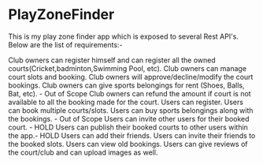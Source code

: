 # PlayZoneFinder
This is my play zone finder app which is exposed to several Rest API's.
Below are the list of requirements:-

Club owners can register himself and can register all the owned courts(Cricket,badminton,Swimming Pool, etc). 
Club owners can manage court slots and booking.
Club owners will approve/decline/modify the court bookings.
Club owners can give sports belongings for rent (Shoes, Balls, Bat, etc). - Out of Scope 
Club owners can refund the amount if court is not available to all the booking made for the court.
Users can register.
Users can book multiple courts/slots.
Users can buy sports belongings along with the bookings. - Out of Scope 
Users can invite other users for their booked court. - HOLD
Users can publish their booked courts to other users within the app.- HOLD
Users can add their friends.
Users can invite their friends to the booked slots.
Users can view old bookings.
Users can give reviews of the court/club and can upload images as well.
